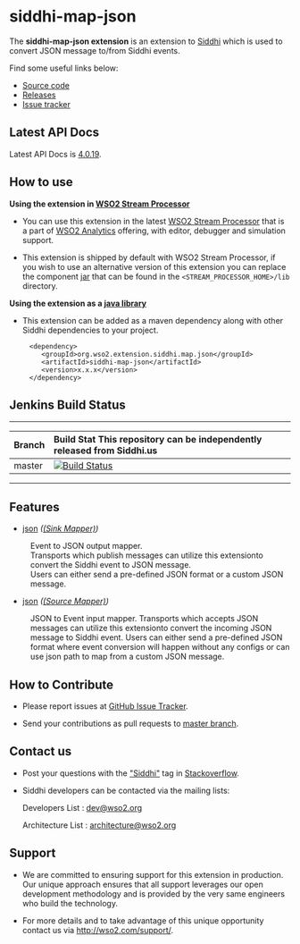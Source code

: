 siddhi-map-json
======================================

The **siddhi-map-json extension** is an extension to <a target="_blank" href="https://wso2.github.io/siddhi">Siddhi</a> 
which is used to convert JSON message to/from Siddhi events.  

Find some useful links below:

* <a target="_blank" href="https://github.com/wso2-extensions/siddhi-map-json">Source code</a>
* <a target="_blank" href="https://github.com/wso2-extensions/siddhi-map-json/releases">Releases</a>
* <a target="_blank" href="https://github.com/wso2-extensions/siddhi-map-json/issues">Issue tracker</a>

## Latest API Docs 

Latest API Docs is <a target="_blank" href="https://wso2-extensions.github.io/siddhi-map-json/api/4.0.19">4.0.19</a>.

## How to use 

**Using the extension in <a target="_blank" href="https://github.com/wso2/product-sp">WSO2 Stream Processor</a>**

* You can use this extension in the latest <a target="_blank" href="https://github.com/wso2/product-sp/releases">WSO2 Stream Processor</a> that is a part of <a target="_blank" href="http://wso2.com/analytics?utm_source=gitanalytics&utm_campaign=gitanalytics_Jul17">WSO2 Analytics</a> offering, with editor, debugger and simulation support. 

* This extension is shipped by default with WSO2 Stream Processor, if you wish to use an alternative version of this 
extension you can replace the component <a target="_blank" href="https://github
.com/wso2-extensions/siddhi-map-json/releases">jar</a> that can be found in the `<STREAM_PROCESSOR_HOME>/lib` directory.

**Using the extension as a <a target="_blank" href="https://wso2.github.io/siddhi/documentation/running-as-a-java-library">java library</a>**

* This extension can be added as a maven dependency along with other Siddhi dependencies to your project.

```
     <dependency>
        <groupId>org.wso2.extension.siddhi.map.json</groupId>
        <artifactId>siddhi-map-json</artifactId>
        <version>x.x.x</version>
     </dependency>
```

## Jenkins Build Status

---

|  Branch | Build Stat This repository can be independently released from Siddhi.us |
| :------ |:------------ | 
| master  | [![Build Status](https://wso2.org/jenkins/job/siddhi/job/siddhi-map-json/badge/icon)](https://wso2.org/jenkins/job/siddhi/job/siddhi-map-json/) |

---

## Features

* <a target="_blank" href="https://wso2-extensions.github.io/siddhi-map-json/api/4.0.19/#json-sink-mapper">json</a> *(<a target="_blank" href="https://wso2.github.io/siddhi/documentation/siddhi-4.0/#sink-mapper">(Sink Mapper)</a>)*<br><div style="padding-left: 1em;"><p>Event to JSON output mapper. <br>Transports which publish  messages can utilize this extensionto convert the Siddhi event to JSON message. <br>Users can either send a pre-defined JSON format or a custom JSON message.<br></p></div>
* <a target="_blank" href="https://wso2-extensions.github.io/siddhi-map-json/api/4.0.19/#json-source-mapper">json</a> *(<a target="_blank" href="https://wso2.github.io/siddhi/documentation/siddhi-4.0/#source-mapper">(Source Mapper)</a>)*<br><div style="padding-left: 1em;"><p>JSON to Event input mapper. Transports which accepts JSON messages can utilize this extensionto convert the incoming JSON message to Siddhi event. Users can either send a pre-defined JSON format where event conversion will happen without any configs or can use json path to map from a custom JSON message.</p></div>

## How to Contribute
 
  * Please report issues at <a target="_blank" href="https://github.com/wso2-extensions/siddhi-map-json/issues">GitHub 
  Issue
   Tracker</a>.
  
  * Send your contributions as pull requests to <a target="_blank" href="https://github
  .com/wso2-extensions/siddhi-map-json/tree/master">master branch</a>. 
 
## Contact us 

 * Post your questions with the <a target="_blank" href="http://stackoverflow.com/search?q=siddhi">"Siddhi"</a> tag in <a target="_blank" href="http://stackoverflow.com/search?q=siddhi">Stackoverflow</a>. 
 
 * Siddhi developers can be contacted via the mailing lists:
 
    Developers List   : [dev@wso2.org](mailto:dev@wso2.org)
    
    Architecture List : [architecture@wso2.org](mailto:architecture@wso2.org)
 
## Support 

* We are committed to ensuring support for this extension in production. Our unique approach ensures that all support leverages our open development methodology and is provided by the very same engineers who build the technology. 

* For more details and to take advantage of this unique opportunity contact us via <a target="_blank" href="http://wso2.com/support?utm_source=gitanalytics&utm_campaign=gitanalytics_Jul17">http://wso2.com/support/</a>. 
